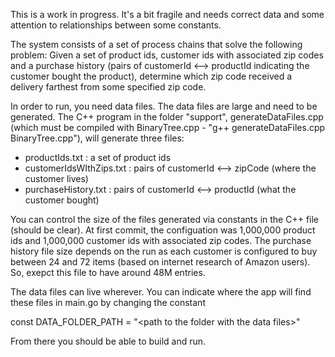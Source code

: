 This is a work in progress. It's a bit fragile and needs correct data and some attention to relationships
between some constants.

The system consists of a set of process chains that solve the following problem: Given a set of product ids, 
customer ids with associated zip codes and a purchase history (pairs of customerId <--> productId indicating
the customer bought the product), determine which zip code received a delivery farthest from some specified
zip code.

In order to run, you need data files. The data files are large and need to be generated. The C++ program in
the folder "support", generateDataFiles.cpp (which must be compiled with BinaryTree.cpp - 
"g++ generateDataFiles.cpp BinaryTree.cpp"), will generate three files:

- productIds.txt : a set of product ids
- customerIdsWIthZips.txt : pairs of customerId <--> zipCode (where the customer lives)
- purchaseHistory.txt : pairs of customerId <--> productId (what the customer bought)

You can control the size of the files generated via constants in the C++ file (should be clear). At first
commit, the configuation was 1,000,000 product ids and 1,000,000 customer ids with associated zip codes.
The purchase history file size depends on the run as each customer is configured to buy between 24 and 72
items (based on internet research of Amazon users). So, exepct this file to have around 48M entries.

The data files can live wherever. You can indicate where the app will find these files in main.go by
changing the constant

const DATA_FOLDER_PATH = "&lt;path to the folder with the data files&gt;"

From there you should be able to build and run.
